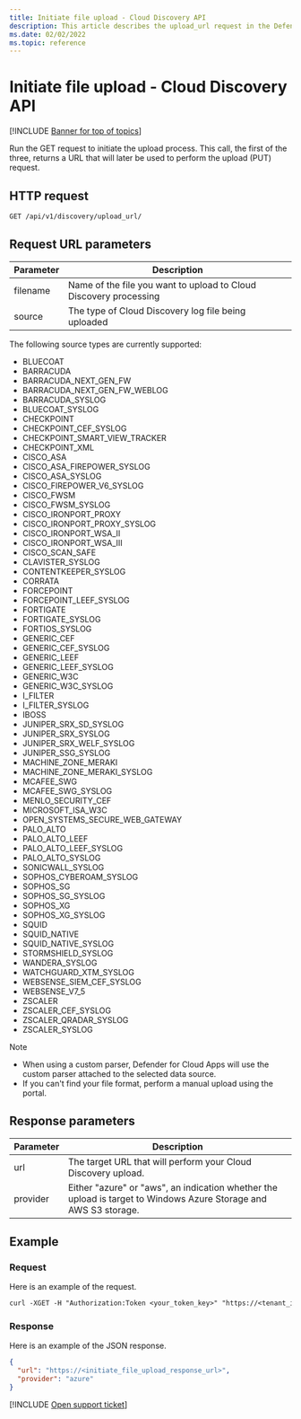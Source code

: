 ```yaml
---
title: Initiate file upload - Cloud Discovery API
description: This article describes the upload_url request in the Defender for Cloud Apps Cloud Discovery API.
ms.date: 02/02/2022
ms.topic: reference
---
```

# Initiate file upload - Cloud Discovery API

[!INCLUDE [Banner for top of topics](includes/banner.md)]

Run the GET request to initiate the upload process. This call, the first of the three, returns a URL that will later be used to perform the upload (PUT) request.

## HTTP request

```rest
GET /api/v1/discovery/upload_url/
```

## Request URL parameters

| Parameter | Description |
| --- |--- |
| filename | Name of the file you want to upload to Cloud Discovery processing |
| source | The type of Cloud Discovery log file being uploaded |

The following source types are currently supported:

- BLUECOAT
- BARRACUDA
- BARRACUDA_NEXT_GEN_FW
- BARRACUDA_NEXT_GEN_FW_WEBLOG
- BARRACUDA_SYSLOG
- BLUECOAT_SYSLOG
- CHECKPOINT
- CHECKPOINT_CEF_SYSLOG
- CHECKPOINT_SMART_VIEW_TRACKER
- CHECKPOINT_XML
- CISCO_ASA
- CISCO_ASA_FIREPOWER_SYSLOG
- CISCO_ASA_SYSLOG
- CISCO_FIREPOWER_V6_SYSLOG
- CISCO_FWSM
- CISCO_FWSM_SYSLOG
- CISCO_IRONPORT_PROXY
- CISCO_IRONPORT_PROXY_SYSLOG
- CISCO_IRONPORT_WSA_II
- CISCO_IRONPORT_WSA_III
- CISCO_SCAN_SAFE
- CLAVISTER_SYSLOG
- CONTENTKEEPER_SYSLOG
- CORRATA
- FORCEPOINT
- FORCEPOINT_LEEF_SYSLOG
- FORTIGATE
- FORTIGATE_SYSLOG
- FORTIOS_SYSLOG
- GENERIC_CEF
- GENERIC_CEF_SYSLOG
- GENERIC_LEEF
- GENERIC_LEEF_SYSLOG
- GENERIC_W3C
- GENERIC_W3C_SYSLOG
- I_FILTER
- I_FILTER_SYSLOG
- IBOSS
- JUNIPER_SRX_SD_SYSLOG
- JUNIPER_SRX_SYSLOG
- JUNIPER_SRX_WELF_SYSLOG
- JUNIPER_SSG_SYSLOG
- MACHINE_ZONE_MERAKI
- MACHINE_ZONE_MERAKI_SYSLOG
- MCAFEE_SWG
- MCAFEE_SWG_SYSLOG
- MENLO_SECURITY_CEF
- MICROSOFT_ISA_W3C
- OPEN_SYSTEMS_SECURE_WEB_GATEWAY
- PALO_ALTO
- PALO_ALTO_LEEF
- PALO_ALTO_LEEF_SYSLOG
- PALO_ALTO_SYSLOG
- SONICWALL_SYSLOG
- SOPHOS_CYBEROAM_SYSLOG
- SOPHOS_SG
- SOPHOS_SG_SYSLOG
- SOPHOS_XG
- SOPHOS_XG_SYSLOG
- SQUID
- SQUID_NATIVE
- SQUID_NATIVE_SYSLOG
- STORMSHIELD_SYSLOG
- WANDERA_SYSLOG
- WATCHGUARD_XTM_SYSLOG
- WEBSENSE_SIEM_CEF_SYSLOG
- WEBSENSE_V7_5
- ZSCALER
- ZSCALER_CEF_SYSLOG
- ZSCALER_QRADAR_SYSLOG
- ZSCALER_SYSLOG

> [!NOTE]
>
> - When using a custom parser, Defender for Cloud Apps will use the custom parser attached to the selected data source.
> - If you can't find your file format, perform a manual upload using the portal.

## Response parameters

| Parameter | Description |
| --- | --- |
| url | The target URL that will perform your Cloud Discovery upload. |
| provider | Either "azure" or "aws", an indication whether the upload is target to Windows Azure Storage and AWS S3 storage. |

## Example

### Request

Here is an example of the request.

```rest
curl -XGET -H "Authorization:Token <your_token_key>" "https://<tenant_id>.<tenant_region>.contoso.com/api/v1/discovery/upload_url/?filename=my_discovery_file.txt&source=GENERIC_CEF"
```

### Response

Here is an example of the JSON response.

```json
{
  "url": "https://<initiate_file_upload_response_url>",
  "provider": "azure"
}
```

[!INCLUDE [Open support ticket](includes/support.md)]
